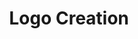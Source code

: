 ---
title: "Logo Creation"
subtitle: ""
# meta description
description: "This is meta description"
draft: false
---